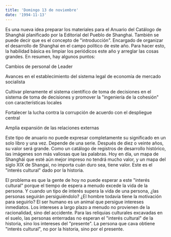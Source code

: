```yaml
---
title: 'Domingo 13 de noviembre'
date: '1994-11-13'
---
```


Es una nueva idea preparar los materiales para el Anuario del Catálogo de Shanghái planificado por la Editorial del Pueblo de Shanghai. También se puede decir que es el concepto de "introducción". Encargado de organizar el desarrollo de Shanghai en el campo político de este año. Para hacer esto, la habilidad básica es limpiar los periódicos este año y arreglar las cosas grandes. En resumen, hay algunos puntos:

Cambios de personal de Leader

Avances en el establecimiento del sistema legal de economía de mercado socialista

Cultivar plenamente el sistema científico de toma de decisiones en el sistema de toma de decisiones y promover la "ingeniería de la cohesión" con características locales

Fortalecer la lucha contra la corrupción de acuerdo con el despliegue central

Amplia expansión de las relaciones externas

Este tipo de anuario no puede expresar completamente su significado en un solo libro y una vez. Depende de una serie. Después de diez o veinte años, su valor será grande. Como un catálogo de registros de desarrollo histórico, las imágenes son más valiosas que las palabras. Hoy en día, un mapa de Shanghái que esté aún mejor impreso no tendrá mucho valor, y un mapa del siglo XIX de Shangai, no importa cuán duro sea, tiene valor. Este es el "interés cultural" dado por la historia.

El problema es que la gente de hoy no puede esperar a este "interés cultural" porque el tiempo de espera a menudo excede la vida de la persona. Y cuando un tipo de interés supera la vida de una persona, ¿las personas seguirán persiguiéndolo? ¿El hombre todavía tiene la motivación para seguirlo? El ser humano es un animal que persigue intereses inmediatos. Los intereses a largo plazo a menudo no provienen de la racionalidad, sino del accidente. Para las reliquias culturales excavadas en el suelo, las personas enterradas no esperan el "interés cultural" de la historia, sino los intereses del "presente". La persona que cava obtiene "interés cultural", no por la historia, sino por el presente.

